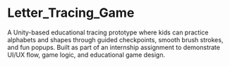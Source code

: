 # Letter_Tracing_Game
A Unity-based educational tracing prototype where kids can practice alphabets and shapes through guided checkpoints, smooth brush strokes, and fun popups. Built as part of an internship assignment to demonstrate UI/UX flow, game logic, and educational game design.
